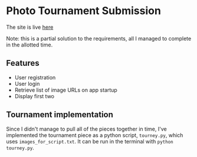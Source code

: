 # Photo Tournament Submission

The site is live [here](https://photo-tournament.herokuapp.com/)

Note: this is a partial solution to the requirements, all I managed to complete in the allotted time.

## Features

- User registration
- User login
- Retrieve list of image URLs on app startup
- Display first two

## Tournament implementation

Since I didn't manage to pull all of the pieces together in time, I've implemented the tournament piece as a python script, `tourney.py`, which uses `images_for_script.txt`. It can be run in the terminal with `python tourney.py`.

